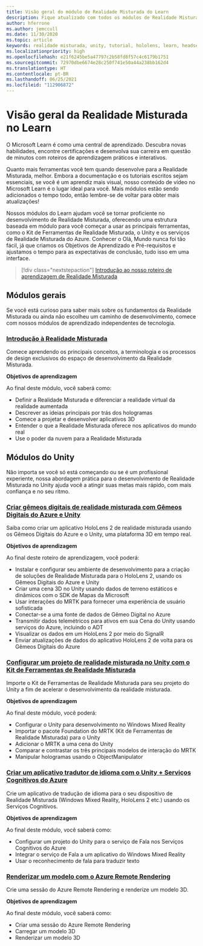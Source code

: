 ```yaml
---
title: Visão geral do módulo de Realidade Misturada do Learn
description: Fique atualizado com todos os módulos de Realidade Misturada disponível hospedados na plataforma Microsoft Learn.
author: hferrone
ms.author: jemccull
ms.date: 11/30/2020
ms.topic: article
keywords: realidade misturada, unity, tutorial, hololens, learn, headset de realidade misturada, headset do windows mixed reality, headset de realidade virtual, o que é a realidade virtual, o que é a realidade aumentada, MRTK, kit de ferramentas de realidade misturada, tradução de linguagem, Azure, serviços cognitivos do Azure, Microsoft Learn
ms.localizationpriority: high
ms.openlocfilehash: e21f6245be5a47797c2b58fd8f57c4c6179b1751
ms.sourcegitcommit: 72970dbe6674e28c250f741e50a44a238bb162d4
ms.translationtype: HT
ms.contentlocale: pt-BR
ms.lasthandoff: 06/25/2021
ms.locfileid: "112906872"
---
```

# <a name="mixed-reality-learn-overview"></a>Visão geral da Realidade Misturada no Learn

O Microsoft Learn é como uma central de aprendizado. Descubra novas habilidades, encontre certificações e desenvolva sua carreira em questão de minutos com 	roteiros de aprendizagem práticos e interativos. 

Quanto mais ferramentas você tem quando desenvolve para a Realidade Misturada, melhor. Embora a documentação e os tutoriais escritos sejam essenciais, se você é um aprendiz mais visual, nosso conteúdo de vídeo no Microsoft Learn é o lugar ideal para você. Mais módulos estão sendo adicionados o tempo todo, então lembre-se de voltar para obter mais atualizações!

Nossos módulos do Learn ajudam você se tornar proficiente no desenvolvimento de Realidade Misturada, oferecendo uma estrutura baseada em módulo para você começar a usar as principais ferramentas, como o Kit de Ferramentas de Realidade Misturada, o Unity e os serviços de Realidade Misturada do Azure. Conhecer o Olá, Mundo nunca foi tão fácil, já que criamos os Objetivos de Aprendizado e Pré-requisitos e ajustamos o tempo para as expectativas de conclusão, tudo isso em uma interface. 

> [!div class="nextstepaction"]
> [Introdução ao nosso roteiro de aprendizagem de Realidade Misturada](/learn/browse/?terms=mixed+reality)

## <a name="general-modules"></a>Módulos gerais

Se você está curioso para saber mais sobre os fundamentos da Realidade Misturada ou ainda não escolheu um caminho de desenvolvimento, comece com nossos módulos de aprendizado independentes de tecnologia.

### <a name="introduction-to-mixed-reality"></a>[Introdução à Realidade Misturada](/learn/modules/intro-to-mixed-reality/)

Comece aprendendo os principais conceitos, a terminologia e os processos de design exclusivos do espaço de desenvolvimento da Realidade Misturada.

**Objetivos de aprendizagem**

Ao final deste módulo, você saberá como:

* Definir a Realidade Misturada e diferenciar a realidade virtual da realidade aumentada
* Descrever as ideias principais por trás dos hologramas
* Comece a projetar e desenvolver aplicativos 3D
* Entender o que a Realidade Misturada oferece nos aplicativos do mundo real
* Use o poder da nuvem para a Realidade Misturada

## <a name="unity-modules"></a>Módulos do Unity

Não importa se você só está começando ou se é um profissional experiente, nossa abordagem prática para o desenvolvimento de Realidade Misturada no Unity ajuda você a atingir suas metas mais rápido, com mais confiança e no seu ritmo.

### <a name="build-mixed-reality-digital-twins-with-azure-digital-twins-and-unity"></a>[Criar gêmeos digitais de realidade misturada com Gêmeos Digitais do Azure e Unity](/learn/paths/build-mixed-reality-azure-digital-twins-unity/)

Saiba como criar um aplicativo HoloLens 2 de realidade misturada usando os Gêmeos Digitais do Azure e o Unity, uma plataforma 3D em tempo real.

**Objetivos de aprendizagem**

Ao final deste roteiro de aprendizagem, você poderá:

* Instalar e configurar seu ambiente de desenvolvimento para a criação de soluções de Realidade Misturada para o HoloLens 2, usando os Gêmeos Digitais do Azure e Unity
* Criar uma cena 3D no Unity usando dados de terreno estáticos e dinâmicos com o SDK de Mapas da Microsoft
* Usar interações do MRTK para fornecer uma experiência de usuário sofisticada
* Conectar-se a uma fonte de dados de Gêmeo Digital no Azure
* Transmitir dados telemétricos para ativos em sua Cena do Unity usando serviços do Azure, incluindo o ADT
* Visualizar os dados em um HoloLens 2 por meio do SignalR
* Enviar atualizações de dados do aplicativo HoloLens 2 de volta para os Gêmeos Digitais do Azure

### <a name="set-up-a-mixed-reality-project-in-unity-with-the-mixed-reality-toolkit"></a>[Configurar um projeto de realidade misturada no Unity com o Kit de Ferramentas de Realidade Misturada](/learn/modules/mixed-reality-toolkit-project-unity/)

Importe o Kit de Ferramentas de Realidade Misturada para seu projeto do Unity a fim de acelerar o desenvolvimento da realidade misturada.

**Objetivos de aprendizagem**

Ao final deste módulo, você poderá:

* Configurar o Unity para desenvolvimento no Windows Mixed Reality
* Importar o pacote Foundation do MRTK (Kit de Ferramentas de Realidade Misturada) para o Unity
* Adicionar o MRTK a uma cena do Unity
* Comparar e contrastar os três principais modelos de interação do MRTK
* Manipular hologramas usando o ObjectManipulator

### <a name="create-a-language-translator-app-with-unity--azure-cognitive-services"></a>[Criar um aplicativo tradutor de idioma com o Unity + Serviços Cognitivos do Azure](/learn/modules/create-language-translator-mixed-reality-application-unity-azure-cognitive-services/)

Crie um aplicativo de tradução de idioma para o seu dispositivo de Realidade Misturada (Windows Mixed Reality, HoloLens 2 etc.) usando os Serviços Cognitivos.

**Objetivos de aprendizagem**

Ao final deste módulo, você saberá como:

* Configurar um projeto do Unity para o serviço de Fala nos Serviços Cognitivos do Azure
* Integrar o serviço de Fala a um aplicativo do Windows Mixed Reality
* Usar o reconhecimento de fala para traduzir texto

### <a name="render-a-model-with-azure-remote-rendering"></a>[Renderizar um modelo com o Azure Remote Rendering](/learn/modules/render-model-azure-remote-rendering-unity/)

Crie uma sessão do Azure Remote Rendering e renderize um modelo 3D.

**Objetivos de aprendizagem**

Ao final deste módulo, você saberá como:

* Criar uma sessão do Azure Remote Rendering
* Carregar um modelo 3D
* Renderizar um modelo 3D